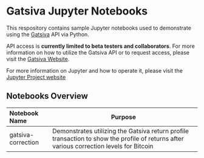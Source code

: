 # Gatsiva Jupyter Notebooks

This respository contains sample Jupyter notebooks used to demonstrate using the [Gatsiva](https://gatsiva.com) API via Python.


API access is **currently limited to beta testers and collaborators**. For more information on how to utilize the Gatsiva API or to request access, please visit the [Gatsiva Website](https://gatsiva.com).

For more information on Jupyter and how to operate it, please visit the [Jupyter Project website](http://jupyter.org)

## Notebooks Overview 

| Notebook Name | Purpose |
|:------------- | -------- |
| gatsiva-correction | Demonstrates utilizing the Gatsiva return profile transaction to show the profile of returns after various correction levels for Bitcoin | 
